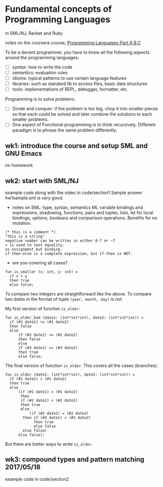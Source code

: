 # Fundamental concepts of Programming Languages
in SML/NJ, Racket and Ruby

notes on the coursera course, [Programming Languages-Part A,B,C](https://www.coursera.org/learn/programming-languages/)

To be a decent programmer, you have to know all the following aspects around the programming languages:
- [ ] syntax: how to write the code
- [ ] semantics: evaluation rules
- [ ] idioms: typical patterns to use certain language features
- [ ] libraries: such as standard lib to access files, basic data structures
- [ ] tools: implementations of REPL, debugger, formatter, etc.

Programming is to solve problems.
- [ ] Divide and conquer: if the problem is too big, chop it into smaller pieces so that each could be solved and later combine the solutions to each smaller problems.
- [ ] One aspect of Functional programming is to think recursively. Different paradigm is to phrase the same problem differently.  

## wk1: introduce the course and setup SML and GNU Emacs
no homework

## wk2: start with SML/NJ
example code along with the video in code/section1
Sample answer hw1sample.sml is very good. 

* notes on SML: type, syntax, semantics
ML variable bindings and expressions, shadowing, functions, pairs and tuples, lists, let for local bindings, options, booleans and comparison operations.
Benefits for no mutation.
```
(* this is a comment *)
"this is a string"
negative number can be written in either 0-7 or ~7
= is used to test equality. 
no assignment but binding.
if-then-else is a complete expression, but if-then is NOT.
```

* are you covering all cases?
```
fun is_smaller (x: int, y: int) =
  if x < y
  then true
  else false;
```
To compare two integers are straightforward like the above. To compare two dates in the format of tuple ```(year, month, day)``` is not.

My first version of function ```is_older```:
```
fun is_older_bad (date1: (int*int*int), date2: (int*int*int)) =
  if (#1 date1) >= (#1 date2)
  then false
  else
      if (#2 date1) >= (#2 date2)
      then false
      else
	  if (#3 date1) >= (#3 date2)
	  then true
	  else false;
```

The final version of function ```is_older```. This covers all the cases (branches).
```
fun is_older (date1: (int*int*int), date2: (int*int*int)) =
  if (#1 date1) < (#1 date2)
  then true
  else
      (if (#1 date1) = (#1 date2)
       then
	   if (#2 date1) < (#2 date2)
	   then true
	   else
	       (if (#2 date1) = (#2 date2)
		then if (#3 date1) < (#3 date2)
		     then true
		     else false
		else false)			      
      else false);
```
But there are better ways to write ```is_older```.

## wk3: compound types and pattern matching 2017/05/18
example code in code/section2



